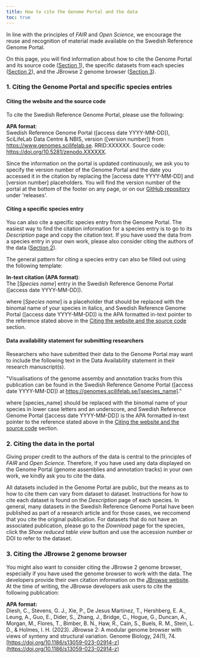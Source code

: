 ```yaml
---
title: How to cite the Genome Portal and the data
toc: true
---
```


In line with the principles of _FAIR_ and _Open Science_, we encourage the reuse and recognition of material made available on the Swedish Reference Genome Portal.

On this page, you will find information about how to cite the Genome Portal and its source code ([Section 1](#1-citing-the-genome-portal-and-specific-species-entries)), the specific datasets from each species ([Section 2](#2-citing-the-data-in-the-portal)), and the JBrowse 2 genome browser ([Section 3](#3-citing-the-jbrowse-2-genome-browser)).

### 1. Citing the Genome Portal and specific species entries

#### Citing the website and the source code

To cite the Swedish Reference Genome Portal, please use the following:

**APA format**:\
Swedish Reference Genome Portal ([access date YYYY-MM-DD]), SciLifeLab Data Centre & NBIS, version ([version number]) from <https://www.genomes.scilifelab.se>. RRID:XXXXXX. Source code: <https://doi.org/10.5281/zenodo.XXXXXX>.

Since the information on the portal is updated continuously,  we ask you to specify the version number of the Genome Portal and the date you accessed it in the citation by replacing the [access date YYYY-MM-DD] and [version number] placeholders. You will find the version number of the portal at the bottom of the footer on any page, or on our <a target="_blank" href="https://github.com/ScilifelabDataCentre/genome-portal/">GitHub repository</a> under 'releases'.

#### Citing a specific species entry

You can also cite a specific species entry from the Genome Portal. The easiest way to find the citation information for a species entry is to go to its _Description_ page and copy the citation text. If you have used the data from a species entry in your own work, please also consider citing the authors of the data ([Section 2](#2-citing-the-data-in-the-portal)).

The general pattern for citing a species entry can also be filled out using the following template:

**In-text citation (APA format)**:\
The [_Species name_] entry in the Swedish Reference Genome Portal ([access date YYYY-MM-DD]).

where [_Species name_] is a placeholder that should be replaced with the binomal name of your species in italics, and Swedish Reference Genome Portal ([access date YYYY-MM-DD]) is the APA formatted in-text pointer to the reference stated above in the [Citing the website and the source code](#citing-the-website-and-the-source-code) section.

#### Data availability statement for submitting researchers

Researchers who have submitted their data to the Genome Portal may want to include the following text in the Data Availability statement in their research manuscript(s).

"Visualisations of the genome assemby and annotation tracks from this publication can be found in the Swedish Reference Genome Portal ([access date YYYY-MM-DD]) at <https://genomes.scilifelab.se/[species_name]>."

where [species_name] should be replaced with the binomal name of your species in lower case letters and an underscore, and Swedish Reference Genome Portal ([access date YYYY-MM-DD]) is the APA formatted in-text pointer to the reference stated above in the [Citing the website and the source code](#citing-the-website-and-the-source-code) section.

### 2. Citing the data in the portal

Giving proper credit to the authors of the data is central to the principles of _FAIR_ and _Open Science_. Therefore, if you have used any data displayed on the Genome Portal
(genome assemblies and annotation tracks) in your own work, we kindly ask you to cite the data.

All datasets included in the Genome Portal are public, but the means as to how to cite them can vary from dataset to dataset. Instructions for how to cite each dataset is found on the _Description_ page of each species. In general, many datasets in the Swedish Reference Genome Portal have been published as part of a research article and for those cases, we reccomend that you cite the original publication. For datasets that do not have an associated publication, please go to the _Download_ page for the species, click the _Show reduced table view_ button and use the accession number or DOI to refer to the dataset.

### 3. Citing the JBrowse 2 genome browser

You might also want to consider citing the JBrowse 2 genome browser, especially if you have used the genome browser to work with the data. The developers provide their own citation information on the [JBrowse website](https://jbrowse.org/). At the time of writing, the JBrowse developers ask users to cite the following publication:

**APA format:**\
Diesh, C., Stevens, G. J., Xie, P., De Jesus Martinez, T., Hershberg, E. A., Leung, A., Guo, E., Dider, S., Zhang, J., Bridge, C., Hogue, G., Duncan, A., Morgan, M., Flores, T., Bimber, B. N., Haw, R., Cain, S., Buels, R. M., Stein, L. D., & Holmes, I. H. (2023). JBrowse 2: A modular genome browser with views of synteny and structural variation. Genome Biology, 24(1), 74. [https://doi.org/10.1186/s13059-023-02914-z](https://doi.org/10.1186/s13059-023-02914-z)
